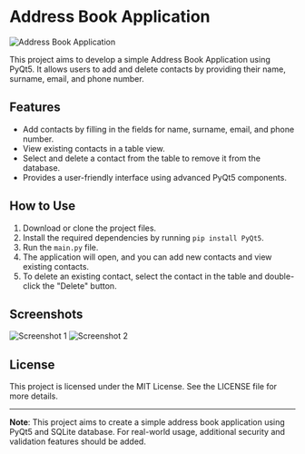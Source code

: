 # Address Book Application

![Address Book Application]([link-to-image.png](https://i.hizliresim.com/8oawe2y.jpg))

This project aims to develop a simple Address Book Application using PyQt5. It allows users to add and delete contacts by providing their name, surname, email, and phone number.

## Features

- Add contacts by filling in the fields for name, surname, email, and phone number.
- View existing contacts in a table view.
- Select and delete a contact from the table to remove it from the database.
- Provides a user-friendly interface using advanced PyQt5 components.

## How to Use

1. Download or clone the project files.
2. Install the required dependencies by running `pip install PyQt5`.
3. Run the `main.py` file.
4. The application will open, and you can add new contacts and view existing contacts.
5. To delete an existing contact, select the contact in the table and double-click the "Delete" button.

## Screenshots

![Screenshot 1](screenshot-1.png)
![Screenshot 2](screenshot-2.png)

## License

This project is licensed under the MIT License. See the LICENSE file for more details.

---

**Note**: This project aims to create a simple address book application using PyQt5 and SQLite database. For real-world usage, additional security and validation features should be added.
